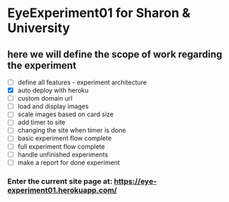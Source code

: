 # EyeExperiment01 for Sharon & University

## here we will define the scope of work regarding the experiment

- [ ] define all features - experiment architecture
- [x] auto deploy with heroku
- [ ] custom domain url
- [ ] load and display images
- [ ] scale images based on card size
- [ ] add timer to site
- [ ] changing the site when timer is done
- [ ] basic experiment flow complete
- [ ] full experiment flow complete
- [ ] handle unfinished experiments
- [ ] make a report for done experiment

### Enter the current site page at: https://eye-experiment01.herokuapp.com/
